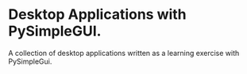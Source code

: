 # Desktop Applications with PySimpleGUI.

A collection of desktop applications written as a learning exercise with PySimpleGui.